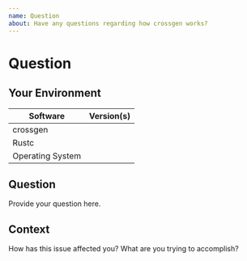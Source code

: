 ```yaml
---
name: Question
about: Have any questions regarding how crossgen works?
---
```


# Question
## Your Environment
| Software         | Version(s) |
| ---------------- | ---------- |
| crossgen      |
| Rustc            |
| Operating System |

## Question
Provide your question here.

## Context
How has this issue affected you? What are you trying to accomplish?
